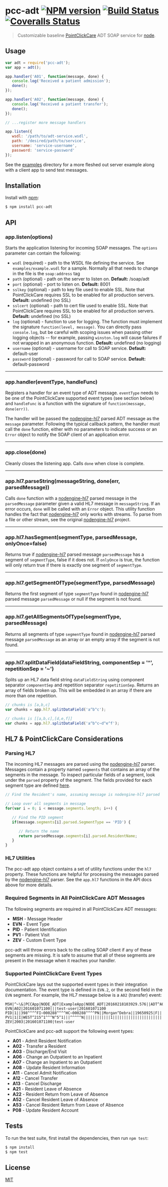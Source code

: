 # pcc-adt [![NPM version][npm-image]][npm-url] [![Build Status][travis-image]][travis-url] [![Coveralls Status][coveralls-image]][coveralls-url]

> Customizable baseline [PointClickCare](https://www.pointclickcare.com/) ADT SOAP service for [node](http://nodejs.org).

## Usage

```javascript
var adt = require('pcc-adt');
var app = adt();

app.handler('A01', function(message, done) {
   console.log('Received a patient admission');
   done();
});

app.handler('A02', function(message, done) {
   console.log('Received a patient transfer');
   done();
});

// ...register more message handlers

app.listen({
   wsdl: '/path/to/adt-service.wsdl',
   path: '/desired/path/to/service',
   username: 'service-username',
   password: 'service-password'
});
```

See the [examples](https://github.com/gnickm/pcc-adt-node/tree/master/examples)
directory for a more fleshed out server example along with a client app to send
test messages.

## Installation

Install with [npm](http://github.com/isaacs/npm):

```bash
$ npm install pcc-adt
```

## API

### app.listen(options)

Starts the application listening for incoming SOAP messages. The `options`
parameter can contain the following:

- `wsdl` (required) - path to the WSDL file defining the service. See
`examples/example.wsdl` for a sample. Normally all that needs to change in the
file is the `soap:address` tag
- `path` (optional) - path on the server to listen on. **Default:** /soap/adt
- `port` (optional) - port to listen on. **Default:** 8001
- `sslkey` (optional) - path to key file used to enable SSL. Note that
PointClickCare requires SSL to be enabled for all production servers.
**Default:** undefined (no SSL)
- `sslcert` (optional) - path to cert file used to enable SSL. Note that
PointClickCare requires SSL to be enabled for all production servers.
**Default:** undefined (no SSL)
- `log` (optional) - function to use for logging. The function must implement
the signature `function(level, message)`. You can directly pass `console.log`,
but be careful with scoping issues when passing other logging objects -- for
example, passing `winston.log` will cause failures if not wrapped in an
anonymous function. **Default:** undefined (no logging)
- `username` (optional) - username for call to SOAP service. **Default:**
default-user
- `password` (optional) - password for call to SOAP service. **Default:**
default-password

---
### app.handler(eventType, handleFunc)

Registers a handler for an event type of ADT message. `eventType` needs to be
one of the PointClickCare supported event types (see section below) and
`handleFunc` is a function with the signature of `function(message, done(err))`.

The handler will be passed the [nodengine-hl7][nodengine-hl7-url] parsed ADT
message as the `message` parameter. Following the typical callback pattern, the
handler must call the `done` function, either with no parameters to indicate
success or an `Error` object to notify the SOAP client of an application error.

---
### app.close(done)

Cleanly closes the listening app. Calls `done` when close is complete.

---
### app.hl7.parseString(messageString, done(err, parsedMessage))

Calls `done` function with a [nodengine-hl7][nodengine-hl7-url] parsed message
in the `parsedMessage` parameter given a valid HL7 message in `messageString`.
If an error occurs, `done` will be called with an `Error` object. This utility
function handles the fact that [nodengine-hl7][nodengine-hl7-url] only works
with streams. To parse from a file or other stream, see the original
[nodengine-hl7][nodengine-hl7-url] project.

---
### app.hl7.hasSegment(segmentType, parsedMessage, onlyOnce=false)

Returns true if [nodengine-hl7][nodengine-hl7-url] parsed message `parsedMessage`
has a segment of `segmentType`, false if it does not. If `onlyOnce` is true, the
function will only return true if there is exactly one segment of `segmentType`.

---
### app.hl7.getSegmentOfType(segmentType, parsedMessage)

Returns the first segment of type `segmentType` found in
[nodengine-hl7][nodengine-hl7-url] parsed message `parsedMessage` or null if the
segment is not found.

---
### app.hl7.getAllSegmentsOfType(segmentType, parsedMessage)

Returns all segments of type `segmentType` found in
[nodengine-hl7][nodengine-hl7-url] parsed message `parsedMessage` as an array or
an empty array if the segment is not found.

---
### app.hl7.splitDataField(dataFieldString, componentSep = '^', repetitionSep = '~')

Splits up an HL7 data field string `dataFieldString` using component separator
`componentSep` and repetition separator `repetitionSep`. Returns an array of
fields broken up. This will be embedded in an array if there are more than one
repetition.

```javascript
// chunks is [a,b,c]
var chunks = app.hl7.splitDataField('a^b^c');

// chunks is [[a,b,c],[d,e,f]]
var chunks = app.hl7.splitDataField('a^b^c~d^e^f');
```

## HL7 & PointClickCare Considerations

### Parsing HL7

The incoming HL7 messages are parsed using the
[nodengine-hl7][nodengine-hl7-url] parser. Messages contain a property named
`segments` that contains an array of the segments in the message. To inspect
particular fields of a segment, look under the `parsed` property of the segment.
The fields provided for each segment type are defined
[here](https://github.com/evanlucas/nodengine-hl7/tree/master/lib/segments).

```javascript
// Find the Resident's name, assuming message is nodengine-hl7 parsed

// Loop over all segments in message
for(var i = 0; i < message.segments.length; i++) {

   // Find the PID segment
   if(message.segments[i].parsed.SegmentType == 'PID') {

      // Return the name
      return parsedMessage.segments[i].parsed.ResidentName;
   }
}
```

### HL7 Utilities

The pcc-adt app object contains a set of utility functions under the `hl7`
property. These functions are helpful for processing the messages parsed by the
[nodengine-hl7][nodengine-hl7-url] parser. See the `app.hl7` functions in the
API docs above for more details.

### Required Segments in All PointClickCare ADT Messages

The following segments are required in all PointClickCare ADT messages:

- **MSH** - Message Header
- **EVN** - Event Type
- **PID** - Patient Identification
- **PV1** - Patient Visit
- **ZEV** - Custom Event Type

pcc-adt will throw errors back to the calling SOAP client if any of these
segments are missing. It is safe to assume that all of these segments are
present in the message when it reaches your handler.

### Supported PointClickCare Event Types

PointClickCare lays out the supported event types in their integration
documentation. The event type is defined in `EVN.2`, or the second field in the
`EVN` segment. For example, the HL7 message below is a `A02` (transfer) event:

```
MSH|^~\&|PCCApp|NODE_ADT|ExampleApp|NODE_ADT|20160218103929.576||ADT^A02|269586|T|2.5
EVN|A02|201601071100|||test-user|201601071100
PID|1||398^^^^FI~000288^^^^HC~000288^^^^PN||Morgan^Debra||19650925|F||||||||||000288
PV1|1|I|WEST^215^1^^^N^5^1|||^^^^^N||||||||||||1||||||||||||||||||||||||||201601021400|
ZEV|2003|201601071100|test-user
```

PointClickCare and pcc-adt support the following event types:

- **A01** - Admit Resident Notification
- **A02** - Transfer a Resident
- **A03** - Discharge/End Visit
- **A06** - Change an Outpatient to an Inpatient
- **A07** - Change an Inpatient to an Outpatient
- **A08** - Update Resident Information
- **A11** - Cancel Admit Notification
- **A12** - Cancel Transfer
- **A13** - Cancel Discharge
- **A21** - Resident Leave of Absence
- **A22** - Resident Return from Leave of Absence
- **A52** - Cancel Resident Leave of Absence
- **A53** - Cancel Resident Return from Leave of Absence
- **P08** - Update Resident Account

## Tests

To run the test suite, first install the dependencies, then run `npm test`:

```bash
$ npm install
$ npm test
```

## License

[MIT](LICENSE)

[npm-url]: https://npmjs.org/package/pcc-adt
[npm-image]: http://img.shields.io/npm/v/pcc-adt.svg

[travis-url]: https://travis-ci.org/gnickm/pcc-adt-node
[travis-image]: http://img.shields.io/travis/gnickm/pcc-adt-node.svg

[coveralls-url]: https://coveralls.io/r/gnickm/pcc-adt-node
[coveralls-image]: http://img.shields.io/coveralls/gnickm/pcc-adt-node/master.svg

[nodengine-hl7-url]: https://github.com/evanlucas/nodengine-hl7/